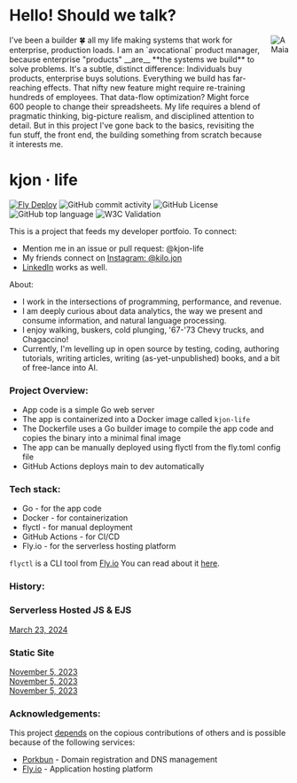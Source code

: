 

# Hello! Should we talk?

<div style="display:flex; align-items:flex-start;">
  <div>
    I've been a builder 🍀 all my life making systems that work for enterprise, production loads. I am an `avocational` product manager, because enterprise "products" __are__ **the systems we build** to solve problems.  
    It's a subtle, distinct difference: Individuals buy products, enterprise buys solutions. 
    Everything we build has far-reaching effects. That nifty new feature might require re-training hundreds of employees. That data-flow optimization? Might force 600 people to change their spreadsheets. My life requires a blend of pragmatic thinking, big-picture realism, and disciplined attention to detail.
    But in this project I've gone back to the basics, revisiting the fun stuff, the front end, the building something from scratch because it interests me.
  </div>
  <img src="https://user-images.githubusercontent.com/76539355/214731371-78cb7bcb-996d-4108-9872-7af758ed5647.png" alt="A Maia" style="margin-left:1rem;">
</div>


# kjon &middot; life  
[![Fly Deploy](https://github.com/kjon-life/kjon-life/actions/workflows/fly.yml/badge.svg)](https://github.com/kjon-life/kjon-life/actions/workflows/fly.yml) 
 ![GitHub commit activity](https://img.shields.io/github/commit-activity/y/kjon-life/kjon-life) 
 ![GitHub License](https://img.shields.io/github/license/kjon-life/kjon-life)
 ![GitHub top language](https://img.shields.io/github/languages/top/kjon-life/kjon-life)
 ![W3C Validation](https://img.shields.io/w3c-validation/html?targetUrl=https%3A%2F%2Fkjon.life) 
 
This is a project that feeds my developer portfoio. To connect:  
- Mention me in an issue or pull request: @kjon-life  
- My friends connect on [Instagram: @kilo.jon](https://www.instagram.com/kilo.jon/)   
- [LinkedIn](https://www.linkedin.com/in/jonhwilliams) works as well.

About:  
- I work in the intersections of programming, performance, and revenue.  
- I am deeply curious about data analytics, the way we present and consume information, and natural language processing. 
- I enjoy walking, buskers, cold plunging, '67-'73 Chevy trucks, and Chagaccino! 
- Currently, I'm levelling up in open source by testing, coding,  authoring tutorials, writing articles, writing (as-yet-unpublished) books, and a bit of free-lance into AI. 

### Project Overview:
* App code is a simple Go web server 
* The app is containerized into a Docker image called `kjon-life` 
* The Dockerfile uses a Go builder image to compile the app code and copies the binary into a minimal final image
* The app can be manually deployed using flyctl from the fly.toml config file
* GitHub Actions deploys main to dev automatically

### Tech stack:
* Go - for the app code
* Docker - for containerization
* flyctl - for manual deployment
* GitHub Actions - for CI/CD
* Fly.io - for the serverless hosting platform

```flyctl``` is a CLI tool from [Fly.io](http://fly.io)
You can read about it [here](https://fly.io/docs/hands-on/).

### History:  
### Serverless Hosted JS & EJS
[March 23, 2024](2024-03-23-20-42-51.png)  
### Static Site 
[November 5, 2023](2023-11-06-00-36-15.png)  
[November 5, 2023](2023-11-05-23-08-50.png)  
[November 5, 2023](2023-11-05-21-59-08.png)  

### Acknowledgements:

This project [depends](https://github.com/kjon-life/kjon-life/network/dependencies) on the copious contributions of others and is possible because of the following services:

- [Porkbun](https://porkbun.com/) - Domain registration and DNS management
- [Fly.io](https://fly.io/) - Application hosting platform
